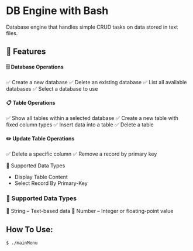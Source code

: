 # DB Engine with Bash
Database engine that handles simple CRUD tasks on data stored in text files.

## 🚀 Features
#### 🗄️ Database Operations
✅ Create a new database
✅ Delete an existing database
✅ List all available databases
✅ Select a database to use

#### 📋 Table Operations
✅ Show all tables within a selected database
✅ Create a new table with fixed column types
✅ Insert data into a table
✅ Delete a table

#### ✏️ Update Table Operations
✅ Delete a specific column
✅ Remove a record by primary key

📑 Supported Data Types
* Display Table Content
* Select Record By Primary-Key

### 📑 Supported Data Types
🔹 String – Text-based data
🔹 Number – Integer or floating-point value

## How To Use:
```sh
$ ./mainMenu
```


